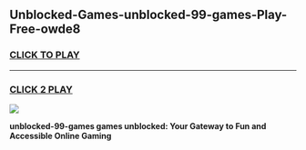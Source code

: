 
## Unblocked-Games-unblocked-99-games-Play-Free-owde8
<h3>
<a href="https://premium76.site?title=unblocked-99-games&ref=19M">CLICK TO PLAY</a></h3>
<hr>

<h3>
<a href="https://premium76.site?title=unblocked-99-games&ref=19M">CLICK 2 PLAY</a>
  
</h3>

<a href="https://premium76.site?title=unblocked-99-games&ref=19M"><img src="https://clearcache.store/games.png"></a>


**unblocked-99-games games unblocked: Your Gateway to Fun and Accessible Online Gaming**

